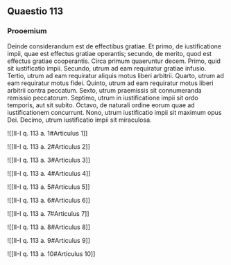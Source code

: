 ## Quaestio 113

### Prooemium

Deinde considerandum est de effectibus gratiae. Et primo, de iustificatione impii, quae est effectus gratiae operantis; secundo, de merito, quod est effectus gratiae cooperantis. Circa primum quaeruntur decem. Primo, quid sit iustificatio impii. Secundo, utrum ad eam requiratur gratiae infusio. Tertio, utrum ad eam requiratur aliquis motus liberi arbitrii. Quarto, utrum ad eam requiratur motus fidei. Quinto, utrum ad eam requiratur motus liberi arbitrii contra peccatum. Sexto, utrum praemissis sit connumeranda remissio peccatorum. Septimo, utrum in iustificatione impii sit ordo temporis, aut sit subito. Octavo, de naturali ordine eorum quae ad iustificationem concurrunt. Nono, utrum iustificatio impii sit maximum opus Dei. Decimo, utrum iustificatio impii sit miraculosa.

![[II-I q. 113 a. 1#Articulus 1]]

![[II-I q. 113 a. 2#Articulus 2]]

![[II-I q. 113 a. 3#Articulus 3]]

![[II-I q. 113 a. 4#Articulus 4]]

![[II-I q. 113 a. 5#Articulus 5]]

![[II-I q. 113 a. 6#Articulus 6]]

![[II-I q. 113 a. 7#Articulus 7]]

![[II-I q. 113 a. 8#Articulus 8]]

![[II-I q. 113 a. 9#Articulus 9]]

![[II-I q. 113 a. 10#Articulus 10]]

